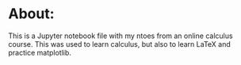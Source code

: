 # About:
This is a Jupyter notebook file with my ntoes from an online calculus course. This was used to learn calculus, but also to learn LaTeX and practice matplotlib. 
